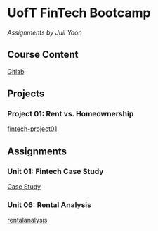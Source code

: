 # UofT FinTech Bootcamp
*Assignments by Juil Yoon*

## Course Content

[Gitlab](https://utoronto.bootcampcontent.com/utoronto-bootcamp/UTOR-VIRT-FIN-PT-11-2022-U-LOLC/)

## Projects

### Project 01: Rent vs. Homeownership

[fintech-project01](github.com/juil/fintech-project01)

## Assignments

### Unit 01: Fintech Case Study

[Case Study](week01/unit01-assignment)

### Unit 06: Rental Analysis

[rentalanalysis](github.com/juil/rentalanalysis)

